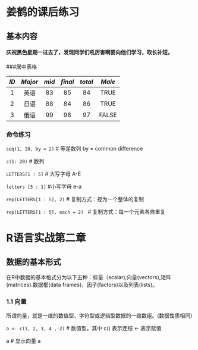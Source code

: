# 姜鹤的课后练习

## 基本内容

#### 庆祝黑色星期一过去了，发现同学们吼厉害啊要向他们学习，取长补短。

###居中表格

|*ID*|*Major*|*mid*|*final*|*total*|*Male*|
|:---:|:---:|:---:|:---:|:---:|:---:|
|1|英语|83|85|84|TRUE|
|2|日语|88|84|86|TRUE|
|3|俄语|99|98|97|FALSE|

### 命令练习
`seq(1, 20, by = 2)` \# 等差数列 by = common difference

`c(1: 20)` \# 数列

`LETTERS[1 : 5]` \# 大写字母 A-E 

`letters [5 : 1]` \#小写字母 e-a

`rep(LETTERS[1 : 5], 2)` \# 复制方式：视为一个整体的复制

`rep(LETTERS[1 : 5], each = 2)`   \# 复制方式：每一个元素各自重复

# R语言实战第二章

## 数据的基本形式

在R中数据的基本格式分为以下五种：标量（scalar),向量(vectors),矩阵(matrices).数据框(data frames)，因子(factors)以及列表(lists)。

### 1.1 向量

所谓向量，就是一维的数值型、字符型或逻辑型数据的一维数组。(数据性质相同）

`a <- c(1, 2, 3, 4 ,-2)` \# 数值型，其中 c() 表示连结 <- 表示赋值

a # 显示向量 a 
